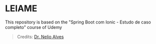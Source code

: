 # LEIAME #

This repository is based on the "Spring Boot com Ionic - Estudo de caso completo" course of Udemy

> Credits: [Dr. Nelio Alves](https://www.udemy.com/spring-boot-ionic/ "https://www.udemy.com/spring-boot-ionic/")
